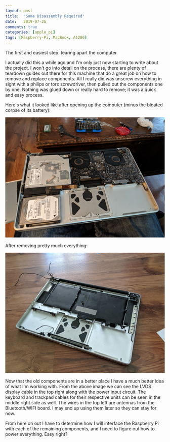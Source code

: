 ```yaml
---
layout: post
title:  "Some Disassembly Required"
date:   2019-07-26
comments: true
categories: [apple_pi]
tags: [Raspberry-Pi, MacBook, A1286] 
---
```

The first and easiest step: tearing apart the computer.

I actually did this a while ago and I'm only just now starting to write about the project. I won't go into detail on the process, there are plenty of teardown guides out there for this machine that do a great job on how to remove and replace components. All I really did was unscrew everything in sight with a philips or torx screwdriver, then pulled out the components one by one. Nothing was glued down or really hard to remove; it was a quick and easy process.

Here's what it looked like after opening up the computer (minus the bloated corpse of its battery):

![Before](/assets/images/macbook_opened.jpg)

After removing pretty much everything:

![After](/assets/images/Macbook_shell.jpg)

Now that the old components are in a better place I have a much better idea of what I'm working with. From the above image we can see the LVDS display cable in the top right along with the power input circuit. The keyboard and trackpad cables for their respective units can be seen in the middle right side as well. The wires in the top left are antennas from the Bluetooth/WIFI board. I may end up using them later so they can stay for now.

From here on out I have to determine how I will interface the Raspberry Pi with each of the remaining components, and I need to figure out how to power everything. Easy right?



